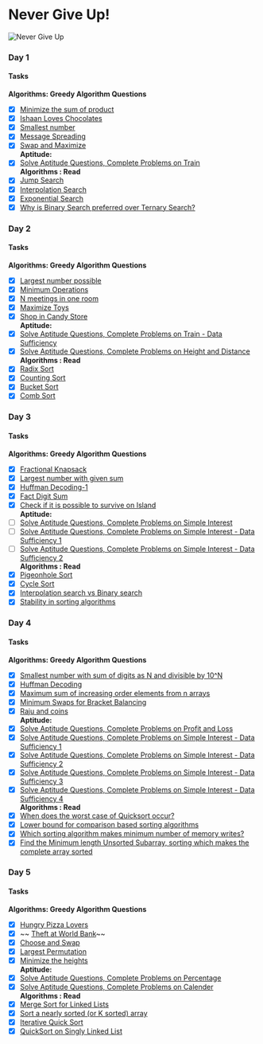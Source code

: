 # Never Give Up!
![Never Give Up](never_give_up.jpg)

### **Day 1**
#### Tasks
**Algorithms: Greedy Algorithm Questions**
- [x] [Minimize the sum of product](https://practice.geeksforgeeks.org/problems/minimize-the-sum-of-product/0)
- [x] [Ishaan Loves Chocolates](https://practice.geeksforgeeks.org/problems/ishaan-loves-chocolates/0)
- [x] [Smallest number](https://practice.geeksforgeeks.org/problems/smallest-number/0)
- [x] [Message Spreading](https://practice.geeksforgeeks.org/problems/message-spreading/0)
- [x] [Swap and Maximize](https://practice.geeksforgeeks.org/problems/swap-and-maximize/0)<br>
**Aptitude:**
- [x] [Solve Aptitude Questions, Complete Problems on Train](https://www.indiabix.com/aptitude/problems-on-trains/)<br>
**Algorithms : Read**
- [x] [Jump Search](https://www.geeksforgeeks.org/jump-search/)
- [x] [Interpolation Search](https://www.geeksforgeeks.org/interpolation-search/)
- [x] [Exponential Search](https://www.geeksforgeeks.org/exponential-search/)
- [x] [Why is Binary Search preferred over Ternary Search?](https://www.geeksforgeeks.org/binary-search-preferred-ternary-search/)

### **Day 2**
#### Tasks
**Algorithms: Greedy Algorithm Questions**
- [x] [Largest number possible](https://practice.geeksforgeeks.org/problems/largest-number-possible/0)
- [x] [Minimum Operations](https://practice.geeksforgeeks.org/problems/find-optimum-operation/0)
- [x] [N meetings in one room](https://practice.geeksforgeeks.org/problems/n-meetings-in-one-room/0)
- [x] [Maximize Toys](https://practice.geeksforgeeks.org/problems/maximize-toys/0)
- [x] [Shop in Candy Store](https://practice.geeksforgeeks.org/problems/shop-in-candy-store/0)<br>
**Aptitude:**
- [x] [Solve Aptitude Questions, Complete Problems on Train - Data Sufficiency](https://www.indiabix.com/aptitude/problems-on-trains/039001)<br>
- [x] [Solve Aptitude Questions, Complete Problems on Height and Distance](https://www.indiabix.com/aptitude/height-and-distance/)<br>
**Algorithms : Read**
- [x] [Radix Sort](https://www.geeksforgeeks.org/radix-sort/)
- [x] [Counting Sort](https://www.geeksforgeeks.org/counting-sort/)
- [x] [Bucket Sort](https://www.geeksforgeeks.org/bucket-sort-2/)
- [x] [Comb Sort](https://www.geeksforgeeks.org/comb-sort/)

### **Day 3**
#### Tasks
**Algorithms: Greedy Algorithm Questions**
- [x] [Fractional Knapsack](https://practice.geeksforgeeks.org/problems/fractional-knapsack/0)
- [x] [Largest number with given sum](https://practice.geeksforgeeks.org/problems/largest-number-with-given-sum/0)
- [x] [Huffman Decoding-1](https://practice.geeksforgeeks.org/problems/huffman-decoding-1/1)
- [x] [Fact Digit Sum](https://practice.geeksforgeeks.org/problems/fact-digit-sum/0)
- [x] [Check if it is possible to survive on Island](https://practice.geeksforgeeks.org/problems/check-if-it-is-possible-to-survive-on-island/0)<br>
**Aptitude:**
- [ ] [Solve Aptitude Questions, Complete Problems on Simple Interest](https://www.indiabix.com/aptitude/simple-interest/)<br>
- [ ] [Solve Aptitude Questions, Complete Problems on Simple Interest - Data Sufficiency 1](https://www.indiabix.com/aptitude/simple-interest/047001)<br>
- [ ] [Solve Aptitude Questions, Complete Problems on Simple Interest - Data Sufficiency 2](https://www.indiabix.com/aptitude/simple-interest/048001)<br>
**Algorithms : Read**
- [x] [Pigeonhole Sort](https://www.geeksforgeeks.org/pigeonhole-sort/)
- [x] [Cycle Sort](https://www.geeksforgeeks.org/cycle-sort/)
- [x] [Interpolation search vs Binary search](https://www.geeksforgeeks.org/g-fact-84/)
- [x] [Stability in sorting algorithms](https://www.geeksforgeeks.org/stability-in-sorting-algorithms/)

### **Day 4**
#### Tasks
**Algorithms: Greedy Algorithm Questions**
- [x] [Smallest number with sum of digits as N and divisible by 10^N](https://practice.geeksforgeeks.org/problems/smallest-number-with-sum-of-digits-as-n-and-divisible-by-10n/0)
- [x] [Huffman Decoding](https://practice.geeksforgeeks.org/problems/huffman-decoding/1)
- [x] [Maximum sum of increasing order elements from n arrays](https://practice.geeksforgeeks.org/problems/maximum-sum-of-increasing-order-elements-from-n-arrays/0)
- [x] [Minimum Swaps for Bracket Balancing](https://practice.geeksforgeeks.org/problems/minimum-swaps-for-bracket-balancing/0)
- [x] [Raju and coins](https://practice.geeksforgeeks.org/problems/raju-and-coins/0)<br>
**Aptitude:**
- [x] [Solve Aptitude Questions, Complete Problems on Profit and Loss](https://www.indiabix.com/aptitude/profit-and-loss/)<br>
- [x] [Solve Aptitude Questions, Complete Problems on Simple Interest - Data Sufficiency 1](https://www.indiabix.com/aptitude/profit-and-loss/019001)<br>
- [x] [Solve Aptitude Questions, Complete Problems on Simple Interest - Data Sufficiency 2](https://www.indiabix.com/aptitude/profit-and-loss/020001)<br>
- [x] [Solve Aptitude Questions, Complete Problems on Simple Interest - Data Sufficiency 3](https://www.indiabix.com/aptitude/profit-and-loss/021001)<br>
- [x] [Solve Aptitude Questions, Complete Problems on Simple Interest - Data Sufficiency 4](https://www.indiabix.com/aptitude/profit-and-loss/022001)<br>
**Algorithms : Read**
- [x] [When does the worst case of Quicksort occur?](https://www.geeksforgeeks.org/when-does-the-worst-case-of-quicksort-occur/)
- [x] [Lower bound for comparison based sorting algorithms](https://www.geeksforgeeks.org/lower-bound-on-comparison-based-sorting-algorithms/)
- [x] [Which sorting algorithm makes minimum number of memory writes?](https://www.geeksforgeeks.org/which-sorting-algorithm-makes-minimum-number-of-writes/)
- [x] [Find the Minimum length Unsorted Subarray, sorting which makes the complete array sorted](https://www.geeksforgeeks.org/minimum-length-unsorted-subarray-sorting-which-makes-the-complete-array-sorted/)

### **Day 5**
#### Tasks
**Algorithms: Greedy Algorithm Questions**
- [x] [Hungry Pizza Lovers](https://practice.geeksforgeeks.org/problems/hungry-pizza-lovers/0)
- [x] ~~ [Theft at World Bank](https://practice.geeksforgeeks.org/problems/theft-at-the-world-bank/0)~~
- [x] [Choose and Swap](https://practice.geeksforgeeks.org/problems/choose-and-swap/0)
- [x] [Largest Permutation](https://practice.geeksforgeeks.org/problems/largest-permutation/0)
- [x] [Minimize the heights](https://practice.geeksforgeeks.org/problems/minimize-the-heights/0)<br>
**Aptitude:**
- [x] [Solve Aptitude Questions, Complete Problems on Percentage](https://www.indiabix.com/aptitude/percentage/)<br>
- [x] [Solve Aptitude Questions, Complete Problems on Calender](https://www.indiabix.com/aptitude/calendar/)<br>
**Algorithms : Read**
- [x] [Merge Sort for Linked Lists](https://www.geeksforgeeks.org/merge-sort-for-linked-list/)
- [x] [Sort a nearly sorted (or K sorted) array](https://www.geeksforgeeks.org/nearly-sorted-algorithm/)
- [x] [Iterative Quick Sort](https://www.geeksforgeeks.org/iterative-quick-sort/)
- [x] [QuickSort on Singly Linked List](https://www.geeksforgeeks.org/quicksort-on-singly-linked-list/)
